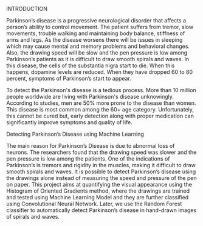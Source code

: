INTRODUCTION
	
Parkinson’s disease is a progressive neurological disorder that affects a person’s ability to control movement. The patient suffers from tremor, slow
movements, trouble walking and maintaining body balance, stiffness of arms and legs. As the disease worsens there will be issues in sleeping which may cause mental and
memory problems and behavioral changes. Also, the drawing speed will be slow and the pen pressure is low among Parkinson’s patients as it is difficult to draw smooth
spirals and waves.   In this disease, the cells of the substantia nigra start to die. When this happens, dopamine levels are reduced. When they have dropped 60 to 80
percent, symptoms of Parkinson’s start to appear. 

To detect the Parkinson's disease is a tedious process. More than 10 million people worldwide are living with Parkinson's disease unknowingly. According to
studies, men are 50% more prone to the disease than women. This disease is most common among the 60+ age category. Unfortunately, this cannot be cured but, early
detection along with proper medication can significantly improve symptoms and quality of life. 

Detecting Parkinson’s Disease using Machine Learning

The main reason for Parkinson’s Disease is due to abnormal loss of neurons. The researchers found that the drawing speed was slower and the pen pressure is low
among the patients. One of the indications of Parkinson’s is tremors and rigidity in the muscles, making it difficult to draw smooth spirals and waves. It is possible
to detect Parkinson’s disease using the drawings alone instead of measuring the speed and pressure of the pen on paper. This project aims at quantifying the visual
appearance using the Histogram of Oriented Gradients method, where the drawings are trained and tested using Machine Learning Model and they are further classified
using Convolutional Neural Network. Later, we use the Random Forest classifier to automatically detect Parkinson’s disease in hand-drawn images of spirals and waves.
